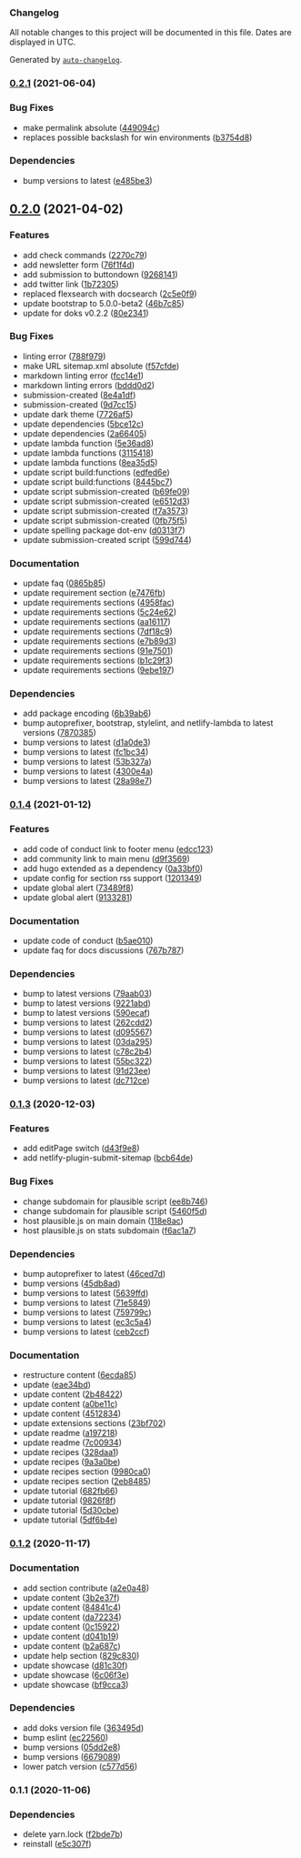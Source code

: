 ### Changelog

All notable changes to this project will be documented in this file. Dates are displayed in UTC.

Generated by [`auto-changelog`](https://github.com/CookPete/auto-changelog).

<!-- auto-changelog-above -->

### [0.2.1](https://github.com/h-enk/getdoks.org/compare/v0.2.0...v0.2.1) (2021-06-04)


### Bug Fixes

* make permalink absolute ([449094c](https://github.com/h-enk/getdoks.org/commit/449094c5bb3bfe26a94c89b82b2ce34a451fc336))
* replaces possible backslash for win environments ([b3754d8](https://github.com/h-enk/getdoks.org/commit/b3754d88b4422749d25ef29ade571d0b03704c42))


### Dependencies

* bump versions to latest ([e485be3](https://github.com/h-enk/getdoks.org/commit/e485be360fe53200cc7e97c6adf6d8a1f7b46c12))

## [0.2.0](https://github.com/h-enk/getdoks.org/compare/v0.1.4...v0.2.0) (2021-04-02)


### Features

* add check commands ([2270c79](https://github.com/h-enk/getdoks.org/commit/2270c79b473b7596020b0b0bfc210c7961334d93))
* add newsletter form ([76f1f4d](https://github.com/h-enk/getdoks.org/commit/76f1f4da5322a24dd8e2eb5bf765940145a33a80))
* add submission to buttondown ([9268141](https://github.com/h-enk/getdoks.org/commit/9268141695f9279c46d50052b5a1edae9aa85c1a))
* add twitter link ([1b72305](https://github.com/h-enk/getdoks.org/commit/1b72305575e17feae57fc7fab8b6a7f3df3b5c55))
* replaced flexsearch with docsearch ([2c5e0f9](https://github.com/h-enk/getdoks.org/commit/2c5e0f925c9f6acb4e33df88fd8cdb59d3504b7a))
* update bootstrap to 5.0.0-beta2 ([46b7c85](https://github.com/h-enk/getdoks.org/commit/46b7c856e4f2fd0c495fe6d21da81f8c9e13268e))
* update for doks v0.2.2 ([80e2341](https://github.com/h-enk/getdoks.org/commit/80e2341a974507a0ff9c0b25dc0550892e84c0e8))


### Bug Fixes

* linting error ([788f979](https://github.com/h-enk/getdoks.org/commit/788f9799d46f3c72d9874db4fae722bfd38067f9))
* make URL sitemap.xml absolute ([f57cfde](https://github.com/h-enk/getdoks.org/commit/f57cfdee1a34e4d5d51cbc48cf91610f1c2808ea))
* markdown linting error ([fcc14e1](https://github.com/h-enk/getdoks.org/commit/fcc14e16bfcba005b8f0c545939677d782c79405))
* markdown linting errors ([bddd0d2](https://github.com/h-enk/getdoks.org/commit/bddd0d29ad9ad772fea71bb9694b02c8d1eeb522))
* submission-created ([8e4a1df](https://github.com/h-enk/getdoks.org/commit/8e4a1dfeda5ba2f8b932a4eba64df45ece812784))
* submission-created ([9d7cc15](https://github.com/h-enk/getdoks.org/commit/9d7cc15978054bc84c05f25af47ca210c289021e))
* update dark theme ([7726af5](https://github.com/h-enk/getdoks.org/commit/7726af52690d9441f5dd813db70fa383443b0c63))
* update dependencies ([5bce12c](https://github.com/h-enk/getdoks.org/commit/5bce12c0f8482198b96d4c80740258bf9e6df650))
* update dependencies ([2a66405](https://github.com/h-enk/getdoks.org/commit/2a66405f240f125408009acd20ce92c077b37643))
* update lambda function ([5e36ad8](https://github.com/h-enk/getdoks.org/commit/5e36ad83522b047e036889447b2c8a8eebce3e9c))
* update lambda functions ([3115418](https://github.com/h-enk/getdoks.org/commit/311541821a30692b912698fd00eaa2336a793522))
* update lambda functions ([8ea35d5](https://github.com/h-enk/getdoks.org/commit/8ea35d5a05df5d52947ac931d1172f239677384f))
* update script build:functions ([edfed6e](https://github.com/h-enk/getdoks.org/commit/edfed6e058851e3b326ceae338b00d355180c7ee))
* update script build:functions ([8445bc7](https://github.com/h-enk/getdoks.org/commit/8445bc7554812f8e31f588bd196a8aad887940d0))
* update script submission-created ([b69fe09](https://github.com/h-enk/getdoks.org/commit/b69fe095ca46af90505e8172df27ca53d8567066))
* update script submission-created ([e6512d3](https://github.com/h-enk/getdoks.org/commit/e6512d3f45432c2d8f8932ae7df1de90ee196ff3))
* update script submission-created ([f7a3573](https://github.com/h-enk/getdoks.org/commit/f7a357311da649dcb62a7be4dd28a8003900967d))
* update script submission-created ([0fb75f5](https://github.com/h-enk/getdoks.org/commit/0fb75f5922e14ccb51a9998f1aa60c65202d4124))
* update spelling package dot-env ([d0313f7](https://github.com/h-enk/getdoks.org/commit/d0313f728b04a65554d13d1813c7c231a37f3b00))
* update submission-created script ([599d744](https://github.com/h-enk/getdoks.org/commit/599d744cbf130ac752d69e83dea3cd7ac514befd))


### Documentation

* update faq ([0865b85](https://github.com/h-enk/getdoks.org/commit/0865b856abdad249e7c5260152278fea2d38dd77))
* update requirement section ([e7476fb](https://github.com/h-enk/getdoks.org/commit/e7476fb7511b1da09a355bb81eeaa73a0ec32b6e))
* update requirements sections ([4958fac](https://github.com/h-enk/getdoks.org/commit/4958facecf48afb59940413718bb7eff38bd9f52))
* update requirements sections ([5c24e62](https://github.com/h-enk/getdoks.org/commit/5c24e62e2d1199cdc6d599d7ffde4a3cfec6040a))
* update requirements sections ([aa16117](https://github.com/h-enk/getdoks.org/commit/aa16117636ab6bab527a5a4e1e7e95eabf0d1237))
* update requirements sections ([7df18c9](https://github.com/h-enk/getdoks.org/commit/7df18c9fb5c5207eae974d04ede320e623b21d76))
* update requirements sections ([e7b89d3](https://github.com/h-enk/getdoks.org/commit/e7b89d3e0db81ed9047a691b65d97df8aeac237f))
* update requirements sections ([91e7501](https://github.com/h-enk/getdoks.org/commit/91e75011265e45f5a7e74467638e0949e5b0aaeb))
* update requirements sections ([b1c29f3](https://github.com/h-enk/getdoks.org/commit/b1c29f3494b80bd50b3f410a13e06739246d965a))
* update requirements sections ([9ebe197](https://github.com/h-enk/getdoks.org/commit/9ebe197bd8d69b5d4e31293c2355b7438e8a1a6e))


### Dependencies

* add package encoding ([6b39ab6](https://github.com/h-enk/getdoks.org/commit/6b39ab689a9c6e6378d7ae32fc9783cdd2f3c274))
* bump autoprefixer, bootstrap, stylelint, and netlify-lambda to latest versions ([7870385](https://github.com/h-enk/getdoks.org/commit/7870385394189a721b17f5e73e416f1d54fcf150))
* bump versions to latest ([d1a0de3](https://github.com/h-enk/getdoks.org/commit/d1a0de37decd2db53e337027752d4390de22d549))
* bump versions to latest ([fc1bc34](https://github.com/h-enk/getdoks.org/commit/fc1bc346d895b790e7e4eb06b5a61d727afe098d))
* bump versions to latest ([53b327a](https://github.com/h-enk/getdoks.org/commit/53b327acbf02a6e24c9b8e234de6064da79a8b0b))
* bump versions to latest ([4300e4a](https://github.com/h-enk/getdoks.org/commit/4300e4a69808e73f01bf753ecddca32ad0fc3d0e))
* bump versions to latest ([28a98e7](https://github.com/h-enk/getdoks.org/commit/28a98e7de53fae5d7d2e2138d20fc6babdc03643))

### [0.1.4](https://github.com/h-enk/getdoks.org/compare/v0.1.3...v0.1.4) (2021-01-12)


### Features

* add code of conduct link to footer menu ([edcc123](https://github.com/h-enk/getdoks.org/commit/edcc1235c62c30e17cfd74259d30d8d795ff3534))
* add community link to main menu ([d9f3569](https://github.com/h-enk/getdoks.org/commit/d9f356980338158500290582515fd38fb3ce04a3))
* add hugo extended as a dependency ([0a33bf0](https://github.com/h-enk/getdoks.org/commit/0a33bf01406a643888b6e9d69f15852374cb93d8))
* update config for section rss support ([1201349](https://github.com/h-enk/getdoks.org/commit/120134960fc5230d4fb4bf8be1f01e437a8acf07))
* update global alert ([73489f8](https://github.com/h-enk/getdoks.org/commit/73489f824c1f9f3cb7a2cb864c5516c1bac89341))
* update global alert ([9133281](https://github.com/h-enk/getdoks.org/commit/91332814d199ae38945768f3bea72148c82bdee3))


### Documentation

* update code of conduct ([b5ae010](https://github.com/h-enk/getdoks.org/commit/b5ae0102e9b4c1b2f4f861d636095f412709e899))
* update faq for docs discussions ([767b787](https://github.com/h-enk/getdoks.org/commit/767b787542e1e111244ad89e62f82872e055149d))


### Dependencies

* bump to latest versions ([79aab03](https://github.com/h-enk/getdoks.org/commit/79aab03b1af1767a229365bcecd624f5c3fc221f))
* bump to latest versions ([9221abd](https://github.com/h-enk/getdoks.org/commit/9221abd843a9f63a35e9d7f564b62c648c294aeb))
* bump to latest versions ([590ecaf](https://github.com/h-enk/getdoks.org/commit/590ecaff4c98444d697406ac60dde393c75068da))
* bump versions to latest ([262cdd2](https://github.com/h-enk/getdoks.org/commit/262cdd2d1c775c8d1d2d4460735148963b9a21b0))
* bump versions to latest ([d095567](https://github.com/h-enk/getdoks.org/commit/d0955670722db7c3f42635d4ebe6c883f54e1563))
* bump versions to latest ([03da295](https://github.com/h-enk/getdoks.org/commit/03da295e767a8358fa5cf1b2f721a58669151d52))
* bump versions to latest ([c78c2b4](https://github.com/h-enk/getdoks.org/commit/c78c2b4c7bc8a5a7b738e3a4a9360e977531734d))
* bump versions to latest ([55bc322](https://github.com/h-enk/getdoks.org/commit/55bc322e51d5ea82fb6b0c162a8993adac1e57e6))
* bump versions to latest ([91d23ee](https://github.com/h-enk/getdoks.org/commit/91d23ee288bbf5d4dec38d8f67bd545195c53d1a))
* bump versions to latest ([dc712ce](https://github.com/h-enk/getdoks.org/commit/dc712cead2faead5443187b03ef8b5a6c195b0a5))

### [0.1.3](https://github.com/h-enk/getdoks.org/compare/v0.1.2...v0.1.3) (2020-12-03)


### Features

* add editPage switch ([d43f9e8](https://github.com/h-enk/getdoks.org/commit/d43f9e8d4903dd0427b3635fbf5a47c0a33d4885))
* add netlify-plugin-submit-sitemap ([bcb64de](https://github.com/h-enk/getdoks.org/commit/bcb64de0fadf66e8dd4be891aa6387f340890d4a))


### Bug Fixes

* change subdomain for plausible script ([ee8b746](https://github.com/h-enk/getdoks.org/commit/ee8b7466aef8b94282d2deec476abb60fe767cdf))
* change subdomain for plausible script ([5460f5d](https://github.com/h-enk/getdoks.org/commit/5460f5d3f8c4d4539048098f91d553d04d9b6243))
* host plausible.js on main domain ([118e8ac](https://github.com/h-enk/getdoks.org/commit/118e8ac27048d5e29cdc762d14fdd4e8840fcc82))
* host plausible.js on stats subdomain ([f6ac1a7](https://github.com/h-enk/getdoks.org/commit/f6ac1a7e79fce7a8b5a1972b68bd2cdbce8951f4))


### Dependencies

* bump autoprefixer to latest ([46ced7d](https://github.com/h-enk/getdoks.org/commit/46ced7d68fe8b36f7543e8c37012e0327ba78ff5))
* bump versions ([45db8ad](https://github.com/h-enk/getdoks.org/commit/45db8adf1cf9f737c002f2f781bae52bfba8393d))
* bump versions to latest ([5639ffd](https://github.com/h-enk/getdoks.org/commit/5639ffdf0f5695792a975df204cc100a79e353fd))
* bump versions to latest ([71e5849](https://github.com/h-enk/getdoks.org/commit/71e5849586b1c2300dabb182ecf5121c9aa83026))
* bump versions to latest ([759799c](https://github.com/h-enk/getdoks.org/commit/759799c28d240d9058a57f50f5150b91c9176b12))
* bump versions to latest ([ec3c5a4](https://github.com/h-enk/getdoks.org/commit/ec3c5a493128da8c109d8fd52157fb504d688c14))
* bump versions to latest ([ceb2ccf](https://github.com/h-enk/getdoks.org/commit/ceb2ccf7af0e4d99463ff2a44a64522043eff2e4))


### Documentation

* restructure content ([6ecda85](https://github.com/h-enk/getdoks.org/commit/6ecda85f1004365b07f68491267029ed8c5e80d4))
* update ([eae34bd](https://github.com/h-enk/getdoks.org/commit/eae34bd20ab95969945c03b6f342a921e4c8d83f))
* update content ([2b48422](https://github.com/h-enk/getdoks.org/commit/2b48422d5e3a2d7204d560a657079ca7c984455f))
* update content ([a0be11c](https://github.com/h-enk/getdoks.org/commit/a0be11ce5d3b6b6f942485b75f72851bf669662c))
* update content ([4512834](https://github.com/h-enk/getdoks.org/commit/451283496b52c7f16e5fa3bfb611d292d2a22f2e))
* update extensions sections ([23bf702](https://github.com/h-enk/getdoks.org/commit/23bf702e274c918b59dc303dd2c71ff6e023a601))
* update readme ([a197218](https://github.com/h-enk/getdoks.org/commit/a197218c995884a89176d7f8b373fa7cebe7a2ce))
* update readme ([7c00934](https://github.com/h-enk/getdoks.org/commit/7c009342c44816b4ffe15bf32abf79d21f67bf2f))
* update recipes ([328daa1](https://github.com/h-enk/getdoks.org/commit/328daa196cde0eb801998e64842bd3645c1cd868))
* update recipes ([9a3a0be](https://github.com/h-enk/getdoks.org/commit/9a3a0bef71758ebb930f898bc484d65d644c0eae))
* update recipes section ([9980ca0](https://github.com/h-enk/getdoks.org/commit/9980ca09f983992c25a97f7cd0ba4686f3116a4f))
* update recipes section ([2eb8485](https://github.com/h-enk/getdoks.org/commit/2eb84858d16263d3182b5b18ba48961c79bdc3b3))
* update tutorial ([682fb66](https://github.com/h-enk/getdoks.org/commit/682fb661fd96956d51126715ac87bbc19d443f7e))
* update tutorial ([9826f8f](https://github.com/h-enk/getdoks.org/commit/9826f8f63a731359dfa7ef41ef05cc6dddd84b52))
* update tutorial ([5d30cbe](https://github.com/h-enk/getdoks.org/commit/5d30cbe4209b3206326bcb8eedd4b1107a10b180))
* update tutorial ([5df6b4e](https://github.com/h-enk/getdoks.org/commit/5df6b4e57cc6a3136a886e3551a9723b8d2cd320))

### [0.1.2](https://github.com/h-enk/getdoks.org/compare/v0.1.1...v0.1.2) (2020-11-17)


### Documentation

* add section contribute ([a2e0a48](https://github.com/h-enk/getdoks.org/commit/a2e0a48288d247a2068b2a9a14699ad817bc39c8))
* update content ([3b2e37f](https://github.com/h-enk/getdoks.org/commit/3b2e37feb2448a4e95f7335569cc150ef0f4f602))
* update content ([84841c4](https://github.com/h-enk/getdoks.org/commit/84841c43e65bec3c2a8a5104d33fb803afff7d74))
* update content ([da72234](https://github.com/h-enk/getdoks.org/commit/da72234f37ab0d5511bf2c357434c7e00ec46551))
* update content ([0c15922](https://github.com/h-enk/getdoks.org/commit/0c159220936dbad41ade6aff533b69b2dd0a4465))
* update content ([d041b19](https://github.com/h-enk/getdoks.org/commit/d041b19ab6e978d0701ef43193c2859d9f52f086))
* update content ([b2a687c](https://github.com/h-enk/getdoks.org/commit/b2a687cadb0a055e6112c51a8bd77c6a498e2b70))
* update help section ([829c830](https://github.com/h-enk/getdoks.org/commit/829c830703636cfb6ceca0ea41beec5d38e6977e))
* update showcase ([d81c30f](https://github.com/h-enk/getdoks.org/commit/d81c30fca73b3d85f0bfde376228bd8fb9fb093d))
* update showcase ([6c06f3e](https://github.com/h-enk/getdoks.org/commit/6c06f3e3df3a0f6d3223ab04c334dbff8ad433ab))
* update showcase ([bf9cca3](https://github.com/h-enk/getdoks.org/commit/bf9cca367ac7916f3b6dd1ddfe61e9feaa563958))


### Dependencies

* add doks version file ([363495d](https://github.com/h-enk/getdoks.org/commit/363495d794a62b45aa5b6a9af4f618aebf76c6b8))
* bump eslint ([ec22560](https://github.com/h-enk/getdoks.org/commit/ec2256077ade23171337a60795f4fd867194744e))
* bump versions ([05dd2e8](https://github.com/h-enk/getdoks.org/commit/05dd2e81c1324902fd636601384a241738119c38))
* bump versions ([6679089](https://github.com/h-enk/getdoks.org/commit/6679089b40283955ed90e10d088e0f068cc737a3))
* lower patch version ([c577d56](https://github.com/h-enk/getdoks.org/commit/c577d56a567f8b850b4311416336872b4d590b4a))

### 0.1.1 (2020-11-06)


### Dependencies

* delete yarn.lock ([f2bde7b](https://github.com/h-enk/getdoks.org/commit/f2bde7b44b5873d587480231b69fdbce141306b7))
* reinstall ([e5c307f](https://github.com/h-enk/getdoks.org/commit/e5c307f117d028f91991574aea7804caac434fab))
